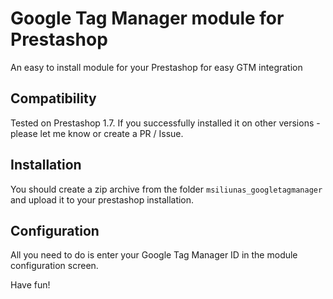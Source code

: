 # Google Tag Manager module for Prestashop

An easy to install module for your Prestashop for easy GTM integration

## Compatibility

Tested on Prestashop 1.7. If you successfully installed it on other versions - please let me know or create a PR / Issue.

## Installation

You should create a zip archive from the folder `msiliunas_googletagmanager` and upload it to your prestashop installation.

## Configuration

All you need to do is enter your Google Tag Manager ID in the module configuration screen.

Have fun!
